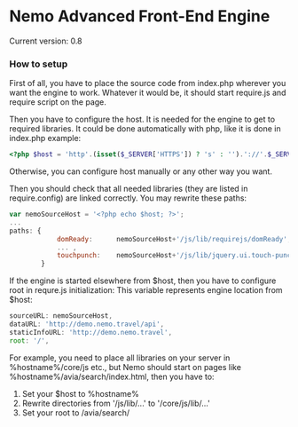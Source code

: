 # Nemo Advanced Front-End Engine

Current version: 0.8

### How to setup

First of all, you have to place the source code from index.php wherever you want the engine to work.
Whatever it would be, it should start require.js and require script on the page.

Then you have to configure the host. It is needed for the engine to get to required libraries.
It could be done automatically with php, like it is done in index.php example:
```php
<?php $host = 'http'.(isset($_SERVER['HTTPS']) ? 's' : '').'://'.$_SERVER['HTTP_HOST']; ?>
```
Otherwise, you can configure host manually or any other way you want.

Then you should check that all needed libraries (they are listed in require.config) are linked correctly.
You may rewrite these paths:

```js
var nemoSourceHost = '<?php echo $host; ?>';
...
paths: {
			domReady:      nemoSourceHost+'/js/lib/requirejs/domReady',
			... ,
			touchpunch:    nemoSourceHost+'/js/lib/jquery.ui.touch-punch/v.0.2.3/jquery.ui.touch-punch.min'
		}
```

If the engine is started elsewhere from $host, then you have to configure root in requre.js initialization:
This variable represents engine location from $host:

```js
sourceURL: nemoSourceHost,
dataURL: 'http://demo.nemo.travel/api',
staticInfoURL: 'http://demo.nemo.travel',
root: '/',
```

For example, you need to place all libraries on your server in %hostname%/core/js etc.,
but Nemo should start on pages like %hostname%/avia/search/index.html, then you have to:

1. Set your $host to %hostname%
2. Rewrite directories from '/js/lib/...' to '/core/js/lib/...'
3. Set your root to /avia/search/


